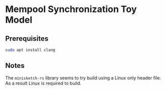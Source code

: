# Mempool Synchronization Toy Model

## Prerequisites

```bash
sudo apt install clang
```

## Notes

The `minisketch-rs` library seems to try build using a Linux only header file. As a result Linux is required to build.
